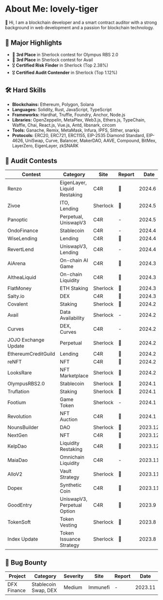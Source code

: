 # About Me: lovely-tiger

👋 Hi, I am a blockchain developer and a smart contract auditor with a strong background in web development and a passion for blockchain technology.


## 🌟 Major Highlights
- 🥉 **3rd Place** in Sherlock contest for Olympus RBS 2.0
- 🥉 **3rd Place** in Sherlock contest for Avail
- 🎖 **Certified Risk Finder** in Sherlock (Top 2.38%)
- 🎖 **Certified Audit Contender** in Sherlock (Top 1.12%)

## 🛠 Hard Skills
- **Blockchains:** Ethereum, Polygon, Solana
- **Languages:** Solidity, Rust, JavaScript, TypeScript
- **Frameworks:** Hardhat, Truffle, Foundry, Anchor, Node.js
- **Libraries:** OpenZeppelin, MetaPlex, Web3.js, Ethers.js, TypeChain, Waffle, Chai, React.js, Vue.js, Antd, libsnark, circom
- **Tools:** Ganache, Remix, MetaMask, Infura, IPFS, Slither, snarkjs
- **Protocols:** ERC20, ERC721, ERC1155, EIP-2535 Diamond Standard, EIP-4626, UniSwap, Curve, Balancer, MakerDAO, AAVE, Compound, BitMex, LayerZero, EigenLayer, zkSNARK

## 📝 Audit Contests

| Contest         | Category                 | Site     | Report | Date    |
|-----------------|--------------------------|----------|--------|---------|
| Renzo           | EigenLayer, Liquid Restaking | C4R      | 📄     | 2024.6  |
| Zivoe           | ITO, Lending             | Sherlock | 📄     | 2024.5  |
| Panoptic        | Perpetual, UniswapV3     | C4R      | -      | 2024.5  |
| OndoFinance     | Stablecoin               | C4R      | -      | 2024.4  |
| WiseLending     | Lending                  | C4R      | 📄     | 2024.4  |
| RevertLend      | UniswapV3, Lending       | C4R      | -      | 2024.4  |
| AiArena         | On-chain AI Game         | C4R      | 📄     | 2024.3  |
| AltheaLiquid    | On-chain Liquidity       | C4R      | 📄     | 2024.3  |
| FlatMoney       | ETH Staking              | Sherlock | 📄     | 2024.3  |
| Salty.io        | DEX                      | C4R      | 📄     | 2024.3  |
| Covalent        | Staking                  | Sherlock | 📄     | 2024.2  |
| Avail           | Data Availability        | Sherlock | -      | 2024.2  |
| Curves          | DEX, Curves              | C4R      | -      | 2024.2  |
| JOJO Exchange Update | Perpetual            | Sherlock | 📄     | 2024.2  |
| EthereumCreditGuild | Lending               | C4R      | 📄     | 2024.2  |
| reNFT           | NFT                      | C4R      | 📄     | 2024.2  |
| LooksRare       | NFT Marketplace          | Sherlock | 📄     | 2024.2  |
| OlympusRBS2.0   | Stablecoin               | Sherlock | 📄     | 2024.1  |
| Truflation      | Staking                  | Sherlock | 📄     | 2024.1  |
| Footium         | Game Token               | Sherlock | -      | 2024.1  |
| Revolution      | NFT Auction              | C4R      | 📄     | 2024.1  |
| NounsBuilder    | DAO                      | Sherlock | 📄     | 2023.12 |
| NextGen         | NFT                      | C4R      | 📄     | 2023.12 |
| KelpDao         | Liquidity Restaking      | C4R      | 📄     | 2023.12 |
| MaiaDao         | Omnichain Liquidity      | C4R      | -      | 2023.11 |
| AlloV2          | Vault Strategy           | Sherlock | 📄     | 2023.11 |
| Dopex           | Synthetic Coin           | C4R      | 📄     | 2023.11 |
| GoodEntry       | UniswapV3, Perpetual Option | C4R   | 📄     | 2023.9  |
| TokenSoft       | Token Vesting            | Sherlock | 📄     | 2023.8  |
| Index Update    | Token Issuance Strategy  | Sherlock | 📄     | 2023.8  |

## 🏅 Bug Bounty

| Project        | Category              | Severity | Site     | Report | Date    |
|----------------|-----------------------|----------|----------|--------|---------|
| DFX Finance    | Stablecoin Swap, DEX  | Medium   | Immunefi | -      | 2023.11 |
